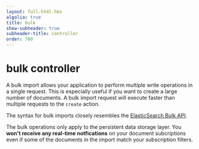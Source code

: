 ```yaml
---
layout: full.html.hbs
algolia: true
title: bulk
show-subheader: true
subheader-title: controller
order: 700
---
```


# bulk controller

A bulk import allows your application to perform multiple write operations in a single request.
This is especially useful if you want to create a large number of documents. A bulk import request will execute faster than multiple requests to the `create` action.

The syntax for bulk imports closely resembles the
[ElasticSearch Bulk API](https://www.elastic.co/guide/en/elasticsearch/reference/5.x/docs-bulk.html).

<aside class="warning">
The bulk operations only apply to the persistent data storage layer.
You <strong>won't receive any real-time notfications</strong> on your document subcriptions
even if some of the documents in the import match your subscription filters.
</aside>
